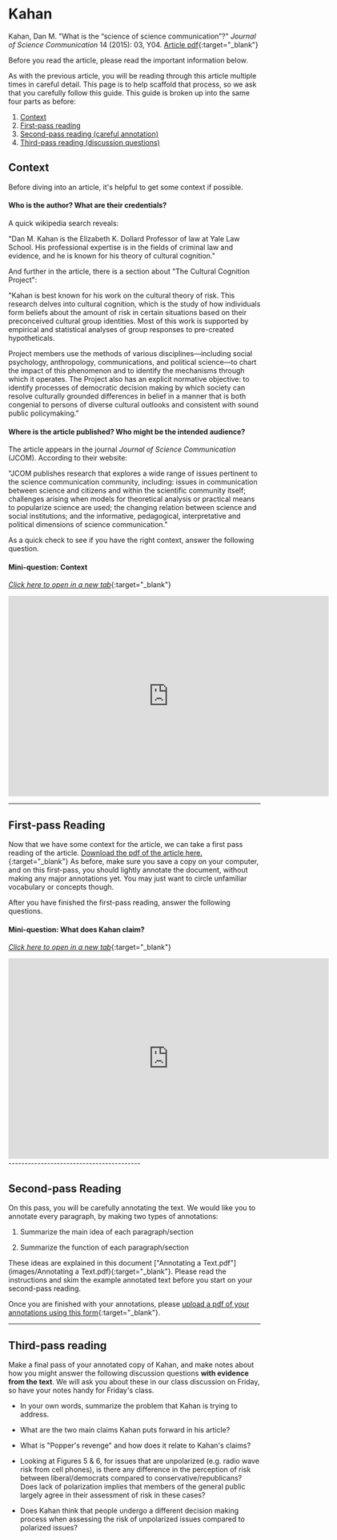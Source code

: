 # Kahan

Kahan, Dan M. "What is the “science of science communication”?" *Journal of Science Communication* 14 (2015): 03, Y04. [Article pdf](https://drive.google.com/file/d/1-7P587RK4vVWd0OIr7tV-1g5sikIr17V/view?usp=sharing){:target="_blank"}

Before you read the article, please read the important information below.

As with the previous article, you will be reading through this article multiple times in careful detail. This page is to help scaffold that process, so we ask that you carefully follow this guide. This guide is broken up into the same four parts as before:

1. [Context](#context)
2. [First-pass reading](#first-pass-reading)
3. [Second-pass reading (careful annotation)](#second-pass-reading)
4. [Third-pass reading (discussion questions)](#third-pass-reading)

## Context 

Before diving into an article, it's helpful to get some context if possible. 

#### Who is the author? What are their credentials?

A quick wikipedia search reveals:

"Dan M. Kahan is the Elizabeth K. Dollard Professor of law at Yale Law School. His professional expertise is in the fields of criminal law and evidence, and he is known for his theory of cultural cognition."

And further in the article, there is a section about "The Cultural Cognition Project": 

"Kahan is best known for his work on the cultural theory of risk. This research delves into cultural cognition, which is the study of how individuals form beliefs about the amount of risk in certain situations based on their preconceived cultural group identities. Most of this work is supported by empirical and statistical analyses of group responses to pre-created hypotheticals.

Project members use the methods of various disciplines—including social psychology, anthropology, communications, and political science—to chart the impact of this phenomenon and to identify the mechanisms through which it operates. The Project also has an explicit normative objective: to identify processes of democratic decision making by which society can resolve culturally grounded differences in belief in a manner that is both congenial to persons of diverse cultural outlooks and consistent with sound public policymaking."


#### Where is the article published? Who might be the intended audience? 

The article appears in the journal *Journal of Science Communication* (JCOM). According to their website:

"JCOM publishes research that explores a wide range of issues pertinent to the science communication community, including: issues in communication between science and citizens and within the scientific community itself; challenges arising when models for theoretical analysis or practical means to popularize science are used; the changing relation between science and social institutions; and the informative, pedagogical, interpretative and political dimensions of science communication."

As a quick check to see if you have the right context, answer the following question.

#### Mini-question: Context
[*Click here to open in a new tab*](https://forms.gle/9RjXVfccmipx9BvY7){:target="_blank"}
<iframe src="https://docs.google.com/forms/d/e/1FAIpQLSfVhO8m32rZZCyrQJR1lox5SXCFe4OKNUSmMK3aA2wGERJH1A/viewform?embedded=true" width="640" height="400" frameborder="0" marginheight="0" marginwidth="0">Loading…
</iframe>

------------------------------------

## First-pass Reading

Now that we have some context for the article, we can take a first pass reading of the article. [Download the pdf of the article here.](https://drive.google.com/file/d/1-7P587RK4vVWd0OIr7tV-1g5sikIr17V/view?usp=sharing){:target="_blank"} As before, make sure you save a copy on your computer, and on this first-pass, you should lightly annotate the document, without making any major annotations yet. You may just want to circle unfamiliar vocabulary or concepts though.

After you have finished the first-pass reading, answer the following questions. 


#### Mini-question: What does Kahan claim?
[*Click here to open in a new tab*](https://forms.gle/4EX8g37xGfnVxSSJ8){:target="_blank"}
<iframe src="https://docs.google.com/forms/d/e/1FAIpQLSd7jp2LHDu9qHTfABzDbXN3Oa8Mg0uZic1l1-24sGl9uxenyw/viewform?embedded=true" width="640" height="400" frameborder="0" marginheight="0" marginwidth="0">Loading…
</iframe>
-----------------------------------------

## Second-pass Reading

On this pass, you will be carefully annotating the text. We would like you to annotate every paragraph, by making two types of annotations: 

1. Summarize the main idea of each paragraph/section

2. Summarize the function of each paragraph/section

These ideas are explained in this document ["Annotating a Text.pdf"](images/Annotating a Text.pdf){:target="_blank"}. Please read the instructions and skim the example annotated text before you start on your second-pass reading. 

Once you are finished with your annotations, please [upload a pdf of your annotations using this form](https://forms.gle/LjqYjEvANCLunSjZ7){:target="_blank"}.


-----------------------------------------

## Third-pass reading

Make a final pass of your annotated copy of Kahan, and make notes about how you might answer the following discussion questions **with evidence from the text**. We will ask you about these in our class discussion on Friday, so have your notes handy for Friday's class.


+ In your own words, summarize the problem that Kahan is trying to address.

+ What are the two main claims Kahan puts forward in his article? 

+ What is "Popper's revenge" and how does it relate to Kahan's claims?

+ Looking at Figures 5 & 6, for issues that are unpolarized (e.g. radio wave risk from cell phones), is there any difference in the perception of risk between liberal/democrats compared to conservative/republicans?  Does lack of polarization implies that members of the general public largely agree in their assessment of risk in these cases?

+ Does Kahan think that people undergo a different decision making process when assessing the risk of unpolarized issues compared to polarized issues?
